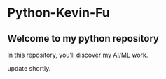 # Python-Kevin-Fu
## Welcome to my python repository

In this repository, you'll discover my AI/ML work.

update shortly.